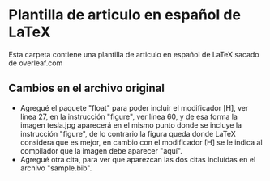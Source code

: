 # Plantilla de articulo en español de LaTeX
Esta carpeta contiene una plantilla de articulo en español de LaTeX sacado de overleaf.com
## Cambios en el archivo original 
  * Agregué el paquete "float" para poder incluir el modificador [H], ver línea 27, en la instrucción "figure", ver línea 60, y de esa forma la imagen tesla.jpg aparecerá en el mismo punto donde se incluye la instrucción "figure", de lo contrario la figura queda donde LaTeX considera que es mejor, en cambio con el modificador [H] se le indica al compilador que la imagen debe aparecer "aquí".
  * Agregué otra cita, para ver que aparezcan las dos citas incluídas en el archivo "sample.bib".
